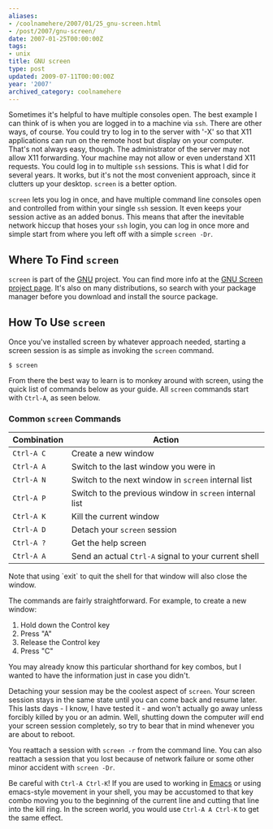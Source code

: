 ```yaml
---
aliases:
- /coolnamehere/2007/01/25_gnu-screen.html
- /post/2007/gnu-screen/
date: 2007-01-25T00:00:00Z
tags:
- unix
title: GNU screen
type: post
updated: 2009-07-11T00:00:00Z
year: '2007'
archived_category: coolnamehere
---
```


Sometimes it's helpful to have multiple consoles open. The best example I can 
think of is when you are logged in to a machine via `ssh`. There are other 
ways, of course. You could try to log in to the server with '-X' so that X11 
applications can run on the remote host but display on your computer. That's 
not always easy, though. The administrator of the server may not allow X11 
forwarding. Your machine may not allow or even understand X11 requests. You 
could log in to multiple `ssh` sessions. This is what I did for several years. 
It works, but it's not the most convenient approach, since it clutters up your 
desktop. `screen` is a better option.
<!-- TEASER_END -->

`screen` lets you log in once, and have multiple command line consoles open 
and controlled from within your single `ssh` session. It even keeps your 
session active as an added bonus. This means that after the inevitable network 
hiccup that hoses your `ssh` login, you can log in once more and simple start 
from where you left off with a simple `screen -Dr`.

## Where To Find `screen`

`screen` is part of the [GNU](http://www.gnu.org/) project. You can find more 
info at the [GNU Screen project page](https://savannah.gnu.org/projects/screen/). 
It's also on many distributions, so search with your package manager before 
you download and install the source package.

## How To Use `screen`

Once you've installed screen by whatever approach needed, starting a screen 
session is as simple as invoking the `screen` command.

    $ screen

From there the best way to learn is to monkey around with screen, using the 
quick list of commands below as your guide. All `screen` commands start with 
`Ctrl-A`, as seen below.

### Common `screen` Commands

Combination | Action
------------|-------
`Ctrl-A C`  | Create a new window
`Ctrl-A A`  | Switch to the last window you were in
`Ctrl-A N`  | Switch to the next window in `screen` internal list
`Ctrl-A P`  | Switch to the previous window in `screen` internal list
`Ctrl-A K`  | Kill the current window
`Ctrl-A D`  | Detach your `screen` session
`Ctrl-A ?`  | Get the help screen
`Ctrl-A A`  | Send an actual `Ctrl-A` signal to your current shell

<aside>
Note that using `exit` to quit the shell for that window will also close the window.
</aside>

The commands are fairly straightforward. For example, to create a new window:

1. Hold down the Control key
2. Press "A"
3. Release the Control key
4. Press "C"

You may already know this particular shorthand for key combos, but I wanted to 
have the information just in case you didn't.

Detaching your session may be the coolest aspect of `screen`. Your screen 
session stays in the same state until you can come back and resume later. 
This lasts days - I know, I have tested it - and won't actually go away unless 
forcibly killed by you or an admin. Well, shutting down the computer *will* 
end your screen session completely, so try to bear that in mind whenever you 
are about to reboot.

You reattach a session with `screen -r` from the command line. You can also 
reattach a session that you lost because of network failure or some other 
minor accident with `screen -Dr`.

[Emacs]: /tags/emacs/
Be careful with `Ctrl-A Ctrl-K`! If you are used to working in 
[Emacs][] or using emacs-style movement in your 
shell, you may be accustomed to that key combo moving you to the beginning of 
the current line and cutting that line into the kill ring. In the screen 
world, you would use `Ctrl-A A Ctrl-K` to get the same effect.


